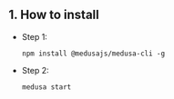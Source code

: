 ## 1. How to install
- Step 1:
  ```
  npm install @medusajs/medusa-cli -g
  ```

- Step 2:
  ```
  medusa start
  ```
